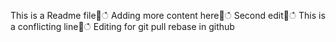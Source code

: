 ﻿This is a Readme file਍ഀ
Adding more content here਍ഀ
Second edit਍ഀ
This is a conflicting line਍ഀ
Editing for git pull rebase in github
